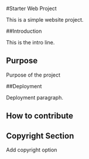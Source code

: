 #Starter Web Project

This is a simple website project.

##Introduction

This is the intro line. 

## Purpose

Purpose of the project

##Deployment

Deployment paragraph.

## How to contribute

## Copyright Section
Add copyright option